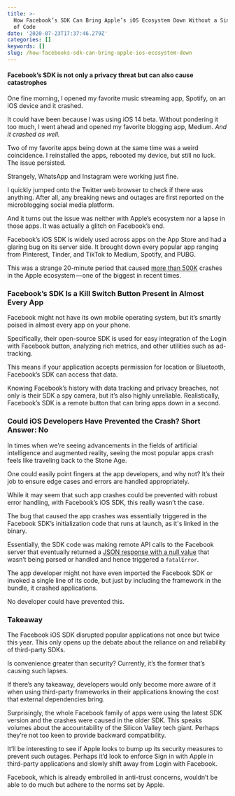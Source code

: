 ```yaml
---
title: >-
  How Facebook’s SDK Can Bring Apple’s iOS Ecosystem Down Without a Single Line
  of Code
date: '2020-07-23T17:37:46.279Z'
categories: []
keywords: []
slug: /how-facebooks-sdk-can-bring-apple-ios-ecosystem-down
---
```


#### Facebook’s SDK is not only a privacy threat but can also cause catastrophes

One fine morning, I opened my favorite music streaming app, Spotify, on an iOS device and it crashed.

It could have been because I was using iOS 14 beta. Without pondering it too much, I went ahead and opened my favorite blogging app, Medium. _And it crashed as well._

Two of my favorite apps being down at the same time was a weird coincidence. I reinstalled the apps, rebooted my device, but still no luck. The issue persisted.

Strangely, WhatsApp and Instagram were working just fine.

I quickly jumped onto the Twitter web browser to check if there was anything. After all, any breaking news and outages are first reported on the microblogging social media platform.

And it turns out the issue was neither with Apple’s ecosystem nor a lapse in those apps. It was actually a glitch on Facebook’s end.

Facebook’s iOS SDK is widely used across apps on the App Store and had a glaring bug on its server side. It brought down every popular app ranging from Pinterest, Tinder, and TikTok to Medium, Spotify, and PUBG.

This was a strange 20-minute period that caused [more than 500K](https://github.com/facebook/facebook-ios-sdk/issues/1430) crashes in the Apple ecosystem — one of the biggest in recent times.

### Facebook’s SDK Is a Kill Switch Button Present in Almost Every App

Facebook might not have its own mobile operating system, but it’s smartly poised in almost every app on your phone.

Specifically, their open-source SDK is used for easy integration of the Login with Facebook button, analyzing rich metrics, and other utilities such as ad-tracking.

This means if your application accepts permission for location or Bluetooth, Facebook’s SDK can access that data.

Knowing Facebook’s history with data tracking and privacy breaches, not only is their SDK a spy camera, but it’s also highly unreliable. Realistically, Facebook’s SDK is a remote button that can bring apps down in a second.

### Could iOS Developers Have Prevented the Crash? Short Answer: No

In times when we’re seeing advancements in the fields of artificial intelligence and augmented reality, seeing the most popular apps crash feels like traveling back to the Stone Age.

One could easily point fingers at the app developers, and why not? It’s their job to ensure edge cases and errors are handled appropriately.

While it may seem that such app crashes could be prevented with robust error handling, with Facebook’s iOS SDK, this really wasn’t the case.

The bug that caused the app crashes was essentially triggered in the Facebook SDK’s initialization code that runs at launch, as it's linked in the binary.

Essentially, the SDK code was making remote API calls to the Facebook server that eventually returned a [JSON response with a null value](https://github.com/facebook/facebook-ios-sdk/pull/1439) that wasn’t being parsed or handled and hence triggered a `fatalError`.

The app developer might not have even imported the Facebook SDK or invoked a single line of its code, but just by including the framework in the bundle, it crashed applications.

No developer could have prevented this.

### Takeaway

The Facebook iOS SDK disrupted popular applications not once but twice this year. This only opens up the debate about the reliance on and reliability of third-party SDKs.

Is convenience greater than security? Currently, it’s the former that’s causing such lapses.

If there’s any takeaway, developers would only become more aware of it when using third-party frameworks in their applications knowing the cost that external dependencies bring.

Surprisingly, the whole Facebook family of apps were using the latest SDK version and the crashes were caused in the older SDK. This speaks volumes about the accountability of the Silicon Valley tech giant. Perhaps they’re not too keen to provide backward compatibility.

It’ll be interesting to see if Apple looks to bump up its security measures to prevent such outages. Perhaps it’d look to enforce Sign in with Apple in third-party applications and slowly shift away from Login with Facebook.

Facebook, which is already embroiled in anti-trust concerns, wouldn’t be able to do much but adhere to the norms set by Apple.